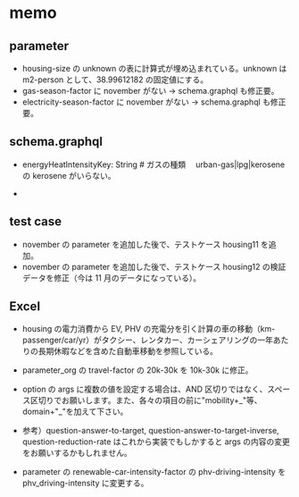 # memo

## parameter

- housing-size の unknown の表に計算式が埋め込まれている。unknown は m2-person として、38.99612182 の固定値にする。
- gas-season-factor に november がない → schema.graphql も修正要。
- electricity-season-factor に november がない → schema.graphql も修正要。

## schema.graphql

- energyHeatIntensityKey: String # ガスの種類　 urban-gas|lpg|kerosene の kerosene がいらない。

-

## test case

- november の parameter を追加した後で、テストケース housing11 を追加。
- november の parameter を追加した後で、テストケース housing12 の検証データを修正（今は 11 月のデータになっている）。

## Excel

- housing の電力消費から EV, PHV の充電分を引く計算の車の移動（km-passenger/car/yr）がタクシー、レンタカー、カーシェアリングの一年あたりの長期休暇などを含めた自動車移動を参照している。

- parameter_org の travel-factor の 20k-30k を 10k-30k に修正。
- option の args に複数の値を設定する場合は、AND 区切りではなく、スペース区切りでお願いします。また、各々の項目の前に"mobility+\_"等、domain+"\_"を加えて下さい。
- 参考）question-answer-to-target, question-answer-to-target-inverse, question-reduction-rate はこれから実装でもしかすると args の内容の変更をお願いするかもしれません。
- parameter の renewable-car-intensity-factor の phv-driving-intensity を phv_driving-intensity に変更する。
